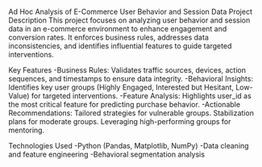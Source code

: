 Ad Hoc Analysis of E-Commerce User Behavior and Session Data
Project Description
This project focuses on analyzing user behavior and session data in an e-commerce environment to enhance engagement and conversion rates. It enforces business rules, addresses data inconsistencies, and identifies influential features to guide targeted interventions.

Key Features
-Business Rules: Validates traffic sources, devices, action sequences, and timestamps to ensure data integrity.
-Behavioral Insights: Identifies key user groups (Highly Engaged, Interested but Hesitant, Low-Value) for targeted interventions.
-Feature Analysis: Highlights user_id as the most critical feature for predicting purchase behavior.
-Actionable Recommendations:
  Tailored strategies for vulnerable groups.
  Stabilization plans for moderate groups.
  Leveraging high-performing groups for mentoring.

Technologies Used
-Python (Pandas, Matplotlib, NumPy)
-Data cleaning and feature engineering
-Behavioral segmentation analysis
